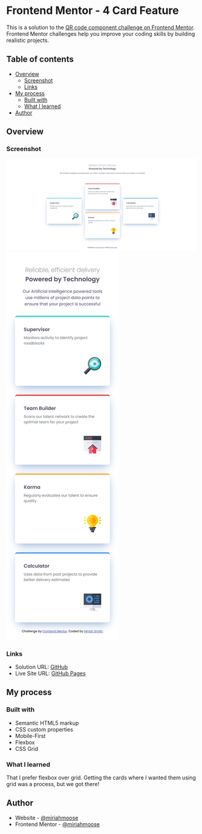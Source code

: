 # Frontend Mentor - 4 Card Feature

This is a solution to the [QR code component challenge on Frontend Mentor](https://www.frontendmentor.io/challenges/qr-code-component-iux_sIO_H). Frontend Mentor challenges help you improve your coding skills by building realistic projects.

## Table of contents

- [Overview](#overview)
  - [Screenshot](#screenshot)
  - [Links](#links)
- [My process](#my-process)
  - [Built with](#built-with)
  - [What I learned](#what-i-learned)
- [Author](#author)

## Overview

### Screenshot

![Desktop](<./images/127.0.0.1_5500_index.html%20(2).png>)
![Mobile](<./images/127.0.0.1_5500_index.html(Samsung%20Galaxy%20S20%20Ultra)%20(1).png>)

### Links

- Solution URL: [GitHub](https://github.com/miriahmoose/FourCardFeature)
- Live Site URL: [GitHub Pages](https://miriahmoose.github.io/FourCardFeature/)

## My process

### Built with

- Semantic HTML5 markup
- CSS custom properties
- Mobile-First
- Flexbox
- CSS Grid

### What I learned

That I prefer flexbox over grid. Getting the cards where I wanted them using grid was a process, but we got there!

## Author

- Website - [@miriahmoose](https://github.com/miriahmoose)
- Frontend Mentor - [@miriahmoose](https://www.frontendmentor.io/profile/miriahmoose)
